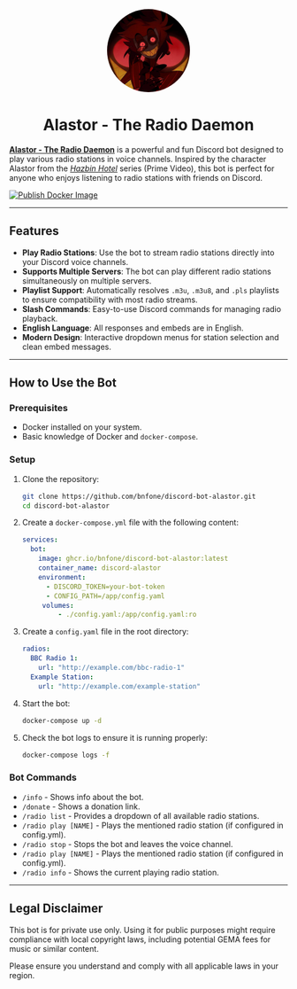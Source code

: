 <div align="center">
  <img src="alastor.jpg" alt="Bot Profile" width="150" style="border-radius: 50%;">
</div>

<h1 align="center">Alastor - The Radio Daemon</h1>


**[Alastor - The Radio Daemon](https://hazbinhotel.fandom.com/wiki/Alastor)** is a powerful and fun Discord bot designed to play various radio stations in voice channels. Inspired by the character Alastor from the *[Hazbin Hotel](https://www.imdb.com/de/title/tt7216636/)* series (Prime Video), this bot is perfect for anyone who enjoys listening to radio stations with friends on Discord.

[![Publish Docker Image](https://github.com/bnfone/discord-bot-alastor/actions/workflows/publish-docker.yml/badge.svg)](https://github.com/bnfone/discord-bot-alastor/actions/workflows/publish-docker.yml)

---

## Features

- **Play Radio Stations**: Use the bot to stream radio stations directly into your Discord voice channels.
- **Supports Multiple Servers**: The bot can play different radio stations simultaneously on multiple servers.
- **Playlist Support**: Automatically resolves `.m3u`, `.m3u8`, and `.pls` playlists to ensure compatibility with most radio streams.
- **Slash Commands**: Easy-to-use Discord commands for managing radio playback.
- **English Language**: All responses and embeds are in English.
- **Modern Design**: Interactive dropdown menus for station selection and clean embed messages.

---

## How to Use the Bot

### Prerequisites
- Docker installed on your system.
- Basic knowledge of Docker and `docker-compose`.

### Setup
1. Clone the repository:
   ```bash
   git clone https://github.com/bnfone/discord-bot-alastor.git
   cd discord-bot-alastor
   ```

2. Create a `docker-compose.yml` file with the following content:
   ```yaml
   services:
     bot:
       image: ghcr.io/bnfone/discord-bot-alastor:latest
       container_name: discord-alastor
       environment:
         - DISCORD_TOKEN=your-bot-token
         - CONFIG_PATH=/app/config.yaml
        volumes:
            - ./config.yaml:/app/config.yaml:ro
   ```

3. Create a `config.yaml` file in the root directory:
     ```yaml
     radios:
       BBC Radio 1:
         url: "http://example.com/bbc-radio-1"
       Example Station:
         url: "http://example.com/example-station"
     ```

4. Start the bot:
   ```bash
   docker-compose up -d
   ```

5. Check the bot logs to ensure it is running properly:
   ```bash
   docker-compose logs -f
   ```

### Bot Commands
- `/info` - Shows info about the bot.
- `/donate` - Shows a donation link.
- `/radio list` - Provides a dropdown of all available radio stations.
- `/radio play [NAME]` - Plays the mentioned radio station (if configured in config.yml).
- `/radio stop` - Stops the bot and leaves the voice channel.
- `/radio play [NAME]` - Plays the mentioned radio station (if configured in config.yml).
- `/radio info` - Shows the current playing radio station.

---

## Legal Disclaimer
This bot is for private use only. Using it for public purposes might require compliance with local copyright laws, including potential GEMA fees for music or similar content.

Please ensure you understand and comply with all applicable laws in your region.
